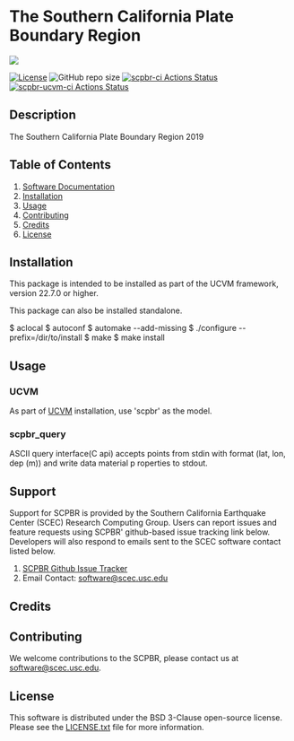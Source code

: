 # The Southern California Plate Boundary Region

<a href="https://github.com/sceccode/scpbr.git"><img src="https://github.com/sceccode/scpbr/wiki/images/scpbr_logo.png"></a>

[![License](https://img.shields.io/badge/License-BSD_3--Clause-blue.svg)](https://opensource.org/licenses/BSD-3-Clause)
![GitHub repo size](https://img.shields.io/github/repo-size/sceccode/scpbr)
[![scpbr-ci Actions Status](https://github.com/SCECcode/scpbr/workflows/scpbr-ci/badge.svg)](https://github.com/SCECcode/scpbr/actions)
[![scpbr-ucvm-ci Actions Status](https://github.com/SCECcode/scpbr/workflows/scpbr-ucvm-ci/badge.svg)](https://github.com/SCECcode/scpbr/actions)

## Description

The Southern California Plate Boundary Region
2019

## Table of Contents
1. [Software Documentation](https://github.com/SCECcode/scpbr/wiki)
2. [Installation](#installation)
3. [Usage](#usage)
4. [Contributing](#contributing)
5. [Credits](#credit)
6. [License](#license)

## Installation

This package is intended to be installed as part of the UCVM framework,
version 22.7.0 or higher. 

This package can also be installed standalone.

$ aclocal
$ autoconf
$ automake --add-missing
$ ./configure --prefix=/dir/to/install
$ make
$ make install

## Usage

### UCVM

As part of [UCVM](https://github.com/SCECcode/ucvm) installation, use 'scpbr' as the model.

### scpbr_query

ASCII query interface(C api) accepts points from stdin with format (lat, lon, dep (m)) and write
data material p roperties to stdout.

## Support
Support for SCPBR is provided by the Southern California Earthquake Center
(SCEC) Research Computing Group.  Users can report issues and feature requests
using SCPBR' github-based issue tracking link below. Developers will also
respond to emails sent to the SCEC software contact listed below.
1. [SCPBR Github Issue Tracker](https://github.com/SCECcode/scpbr/issues)
2. Email Contact: software@scec.usc.edu

## Credits

## Contributing
We welcome contributions to the SCPBR, please contact us at software@scec.usc.edu.

## License
This software is distributed under the BSD 3-Clause open-source license.
Please see the [LICENSE.txt](LICENSE.txt) file for more information.
